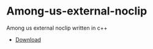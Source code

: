 # Among-us-external-noclip
Among us external noclip written in c++
- [Download](https://github.com/Vili1/Among-us-external-noclip/releases/tag/v0.01)
